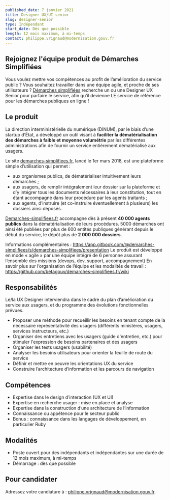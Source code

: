 ```yaml
---
published_date: 7 janvier 2021
title: Designer UX/UI senior
slug: designer-senior
type: Indépendant
start_date: Dés que possible
length: 12 mois maximum, à mi-temps
contact: philippe.vrignaud@modernisation.gouv.fr
---
```


## Rejoignez l'équipe produit de Démarches Simplifiées
Vous voulez mettre vos compétences au profit de l’amélioration du service public ? Vous souhaitez travailler dans une équipe agile, et proche de ses utilisateurs ? [Démarches simplifiées](https://www.demarches-simplifiees.fr/) recherche un ou une Designer UX Senior pour parfaire le service, afin qu’il devienne LE service de référence pour les démarches publiques en ligne !

## Le produit
La direction interministérielle du numérique (DINUM), par le biais d’une startup d’État, a développé un outil visant à **faciliter la dématérialisation des démarches à faible et moyenne volumétrie** par les différentes administrations afin de fournir un service entièrement dématérialisé aux usagers.

Le site [demarches-simplifiees.fr](https://www.demarches-simplifiees.fr/), lancé le 1er mars 2018, est une plateforme simple d’utilisation qui permet :
- aux organismes publics, de dématérialiser intuitivement leurs démarches ;
- aux usagers, de remplir intégralement leur dossier sur la plateforme et d’y intégrer tous les documents nécessaires à leur constitution, tout en étant accompagné dans leur procédure par les agents traitants ;
- aux agents, d’instruire (et co-instruire éventuellement à plusieurs) les dossiers ainsi déposés.

[Demarches-simplifiees.fr](https://www.demarches-simplifiees.fr/) accompagne dès à présent **40 000 agents publics** dans la dématérialisation de leurs procédures. 5000 démarches ont ainsi été publiées par plus de 600 entités publiques générant depuis le début du service, le dépôt plus de **2 000 000 dossiers**.

Informations complémentaires : https://app.gitbook.com/@demarches-simplifiees/s/demarches-simplifiees/presentation
Le produit est développé en mode « agile » par une équipe intégré de 6 personne assurant l’ensemble des missions (devops, dev, support, accompagnement)
En savoir plus sur l’organisation de l’équipe et les modalités de travail :
https://github.com/betagouv/demarches-simplifiees.fr/wiki

## Responsabilités
Le/la UX Designer interviendra dans le cadre du plan d’amélioration du service aux usagers, et du programme des évolutions fonctionnelles prévues.

- Proposer une méthode pour recueillir les besoins en tenant compte de la nécessaire représentativité des usagers (différents ministères, usagers, services instructeurs, etc.)
- Organiser des entretiens avec les usagers (guide d'entretien, etc.) pour stimuler l'expression de besoins partenaires et des usagers
- Organiser les tests usagers (usabilité)
- Analyser les besoins utilisateurs pour orienter la feuille de route du service
- Définir et mettre en oeuvre les orientations UX du service
- Construire l’architecture d’information et les parcours de navigation

## Compétences
- Expertise dans le design d’interaction (UX et UI)
- Expertise en recherche usager : mise en place et analyse
- Expertise dans la construction d’une architecture de l’information
- Connaissance ou appétence pour le secteur public
- Bonus : connaissance dans les langages de développement, en particulier Ruby

## Modalités
- Poste ouvert pour des indépendants et indépendantes sur une durée de 12 mois maximum, à mi-temps
- Démarrage : dès que possible

## Pour candidater
Adressez votre candiature à : philippe.vrignaud@modernisation.gouv.fr.
